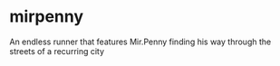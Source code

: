 # mirpenny
An endless runner that features Mir.Penny finding his way through the streets of a recurring city

